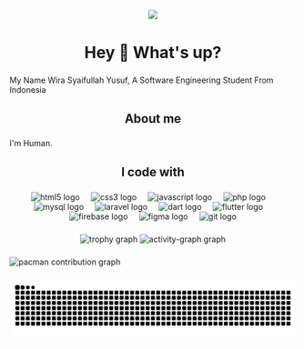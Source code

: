 <br clear="both">

<div align="center">
  <img height="200" src="https://media2.giphy.com/media/v1.Y2lkPTc5MGI3NjExZDdmam8zcWEyMHJwODFtaHFjMXF0NTFhdmd5d2trdXBzaXZqNjkzZSZlcD12MV9pbnRlcm5hbF9naWZfYnlfaWQmY3Q9Zw/1j15JTkU2LZl1tBK/giphy.gif"  />
</div>

###

<h1 align="center">Hey 👋 What's up?</h1>

###

<p align="left">My Name Wira Syaifullah Yusuf, A Software Engineering Student From Indonesia</p>

###

<h2 align="center">About me</h2>

###

<p align="left">I'm Human.</p>

###

<h2 align="center">I code with</h2>

###

<div align="center">
  <img src="https://cdn.jsdelivr.net/gh/devicons/devicon/icons/html5/html5-original.svg" height="40" alt="html5 logo"  />
  <img width="12" />
  <img src="https://cdn.jsdelivr.net/gh/devicons/devicon/icons/css3/css3-original.svg" height="40" alt="css3 logo"  />
  <img width="12" />
  <img src="https://cdn.jsdelivr.net/gh/devicons/devicon/icons/javascript/javascript-original.svg" height="40" alt="javascript logo"  />
  <img width="12" />
  <img src="https://cdn.jsdelivr.net/gh/devicons/devicon/icons/php/php-original.svg" height="40" alt="php logo"  />
  <img width="12" />
  <img src="https://cdn.jsdelivr.net/gh/devicons/devicon/icons/mysql/mysql-original.svg" height="40" alt="mysql logo"  />
  <img width="12" />
  <img src="https://cdn.jsdelivr.net/gh/devicons/devicon/icons/laravel/laravel-original.svg" height="40" alt="laravel logo"  />
  <img width="12" />
  <img src="https://cdn.jsdelivr.net/gh/devicons/devicon/icons/dart/dart-original.svg" height="40" alt="dart logo"  />
  <img width="12" />
  <img src="https://cdn.jsdelivr.net/gh/devicons/devicon/icons/flutter/flutter-original.svg" height="40" alt="flutter logo"  />
  <img width="12" />
  <img src="https://cdn.jsdelivr.net/gh/devicons/devicon/icons/firebase/firebase-plain.svg" height="40" alt="firebase logo"  />
  <img width="12" />
  <img src="https://cdn.jsdelivr.net/gh/devicons/devicon/icons/figma/figma-original.svg" height="40" alt="figma logo"  />
  <img width="12" />
  <img src="https://cdn.jsdelivr.net/gh/devicons/devicon/icons/git/git-original.svg" height="40" alt="git logo"  />
</div>

###

<div align="center">
  <img src="https://github-profile-trophy.vercel.app?username=wirasyf&theme=dracula&column=-1&row=1&margin-w=8&margin-h=8&no-bg=false&no-frame=false&order=4" height="150" alt="trophy graph"  />
  <img src="https://github-readme-activity-graph.vercel.app/graph?username=wirasyf&radius=16&theme=react&area=true&order=5" height="300" alt="activity-graph graph"  />
</div>

###

<picture>
  <source media="(prefers-color-scheme: dark)" srcset="https://raw.githubusercontent.com/wirasyf/wirasyf/output/pacman-contribution-graph-dark.svg">
  <source media="(prefers-color-scheme: light)" srcset="https://raw.githubusercontent.com/wirasyf/wirasyf/output/pacman-contribution-graph.svg">
  <img alt="pacman contribution graph" src="https://raw.githubusercontent.com/wirasyf/wirasyf/output/pacman-contribution-graph.svg">
</picture>

###

<img src="https://raw.githubusercontent.com/wirasyf/wirasyf/output/snake.svg" alt="Snake animation" />

###